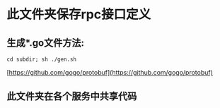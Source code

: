 # 此文件夹保存rpc接口定义
## 生成*.go文件方法:

```
cd subdir; sh ./gen.sh
```

[https://github.com/gogo/protobuf](https://github.com/gogo/protobuf)

## 此文件夹在各个服务中共享代码